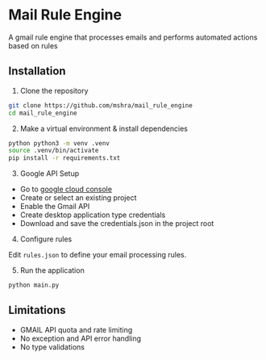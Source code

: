 # Mail Rule Engine

A gmail rule engine that processes emails and performs automated actions based on rules

## Installation

1. Clone the repository

```bash
git clone https://github.com/mshra/mail_rule_engine
cd mail_rule_engine
```

2. Make a virtual environment & install dependencies

```bash
python python3 -m venv .venv
source .venv/bin/activate
pip install -r requirements.txt
```

3. Google API Setup

- Go to [google cloud console](https://console.cloud.google.com/)
- Create or select an existing project
- Enable the Gmail API
- Create desktop application type credentials
- Download and save the credentials.json in the project root

4. Configure rules

Edit `rules.json` to define your email processing rules.

5. Run the application

```bash
python main.py
```

## Limitations

- GMAIL API quota and rate limiting
- No exception and API error handling
- No type validations
